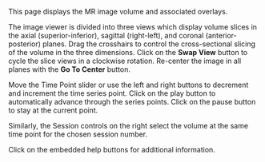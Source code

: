 This page displays the MR image volume and associated overlays.

The image viewer is divided into three views which display volume
slices in the axial (superior-inferior), sagittal (right-left), and
coronal (anterior-posterior) planes. Drag the crosshairs to control the
cross-sectional slicing of the volume in the three dimensions. Click on
the **Swap View** button to cycle the slice views in a clockwise rotation.
Re-center the image in all planes with the **Go To Center** button.

Move the Time Point slider or use the left
<span class="fa fa-step-backward"></span> and right
<span class="fa fa-step-forward"></span> buttons to
decrement and increment the time series point. Click on the play
<span class="fa fa-play"></span> button to automatically
advance through the series points. Click on the pause
<span class="fa fa-pause"></span> button to stay at the
current point.

Similarly, the Session controls on the right select the volume at the
same time point for the chosen session number.

Click on the embedded
<span class="fa fa-question-sign"></span>
help buttons for additional information.
